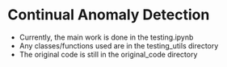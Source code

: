 # Continual Anomaly Detection

- Currently, the main work is done in the testing.ipynb
- Any classes/functions used are in the testing_utils directory
- The original code is still in the original_code directory
